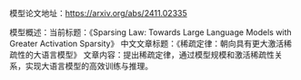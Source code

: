 模型论文地址：https://arxiv.org/abs/2411.02335

模型概述：当前标题：《Sparsing Law: Towards Large Language Models with Greater Activation Sparsity》
中文文章标题：《稀疏定律：朝向具有更大激活稀疏性的大语言模型》
文章内容：提出稀疏定律，通过模型规模和激活稀疏性关系，实现大语言模型的高效训练与推理。
